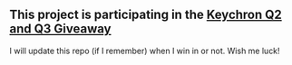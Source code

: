 ## This project is participating in the [Keychron Q2 and Q3 Giveaway](https://www.facebook.com/keychronthailand/posts/1202879940489146)

I will update this repo (if I remember) when I win in or not. Wish me luck!
